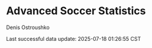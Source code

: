 # Advanced Soccer Statistics
Denis Ostroushko

<!-- gfm -->

Last successful data update: 2025-07-18 01:26:55 CST
